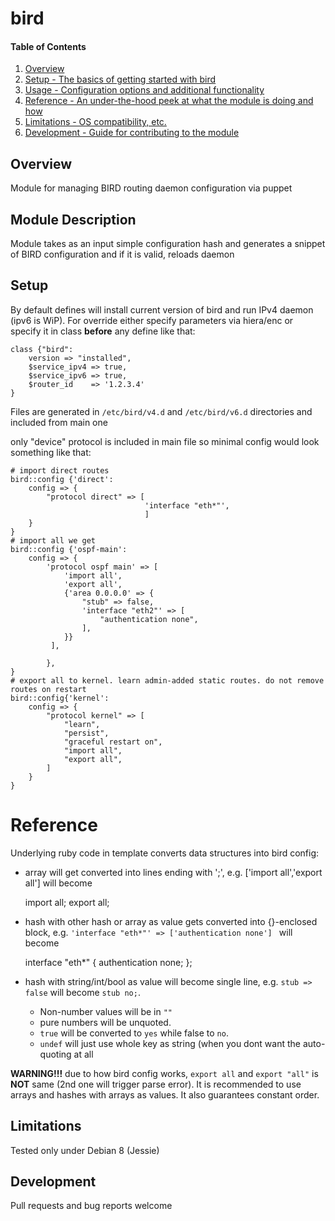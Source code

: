 # bird

#### Table of Contents

1. [Overview](#overview)
3. [Setup - The basics of getting started with bird](#setup)
4. [Usage - Configuration options and additional functionality](#usage)
5. [Reference - An under-the-hood peek at what the module is doing and how](#reference)
5. [Limitations - OS compatibility, etc.](#limitations)
6. [Development - Guide for contributing to the module](#development)

## Overview

Module for managing BIRD routing daemon configuration via puppet

## Module Description

Module takes as an input simple configuration hash and generates a snippet of BIRD configuration and if it is valid, reloads daemon

## Setup

By default defines will install current version of bird and run IPv4 daemon (ipv6 is WiP). For override either specify parameters via hiera/enc or specify it in class **before** any define like that:

    class {"bird":
        version => "installed",
        $service_ipv4 => true,
        $service_ipv6 => true,
        $router_id    => '1.2.3.4'
    }

Files are generated in `/etc/bird/v4.d` and `/etc/bird/v6.d` directories and included from main one

only "device" protocol is included in main file so minimal config would look something like that:

    # import direct routes
    bird::config {'direct':
        config => {
            "protocol direct" => [
                                  'interface "eth*"',
                                  ]
        }
    }
    # import all we get
    bird::config {'ospf-main':
        config => {
            'protocol ospf main' => [
                'import all',
                'export all',
                {'area 0.0.0.0' => {
                    "stub" => false,
                    'interface "eth2"' => [
                        "authentication none",
                    ],
                }}
             ],

            },
    }
    # export all to kernel. learn admin-added static routes. do not remove routes on restart
    bird::config{'kernel':
        config => {
            "protocol kernel" => [
                "learn",
                "persist",
                "graceful restart on",
                "import all",
                "export all",
            ]
        }
    }

# Reference

Underlying ruby code in template converts data structures into bird config:

* array will get converted into lines ending with ';', e.g. ['import all','export all'] will become

    import all;
    export all;

* hash with other hash or array as value gets converted into {}-enclosed block, e.g. `'interface "eth*"' => ['authentication none'] ` will become

    interface "eth*" {
        authentication none;
    };

* hash with string/int/bool as value will become single line, e.g. `stub => false` will become `stub no;`.
  * Non-number values will be in `""`
  * pure numbers will be unquoted.
  * `true` will be converted to `yes` while false to `no`.
  * `undef` will just use whole key as string (when you dont want the auto-quoting at all

**WARNING!!!** due to how bird config works, `export all` and `export "all"` is **NOT** same (2nd one will trigger parse error). It is recommended to use arrays and hashes with arrays as values. It also guarantees constant order.

## Limitations

Tested only under Debian 8 (Jessie)


## Development

Pull requests and bug reports welcome
